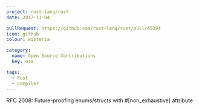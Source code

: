 ```yaml
---
project: rust-lang/rust
date: 2017-11-04

pullRequest: https://github.com/rust-lang/rust/pull/45394
icon: github
colour: wisteria

category:
  name: Open Source Contributions
  key: oss

tags:
  - Rust
  - Compiler
---
```

RFC 2008: Future-proofing enums/structs with #[non_exhaustive] attribute
